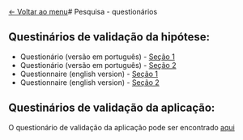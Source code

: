 [<- Voltar ao menu](/README.md#artefatos-do-projeto)# Pesquisa - questionários


## Questinários de validação da hipótese:

* Questionário \(versão em português\) - [Seção 1](questionario-sec1-pt.md)
* Questionário \(versão em português\) - [Seção 2](questionario-sec2-pt.md)
* Questionnaire \(english version\) - [Seção 1](questionario-sec1-eng.md)
* Questionnaire \(english version\) - [Seção 2](questionario-sec2-eng.md)

## Questinários de validação da aplicação:

O questionário de validação da aplicação pode ser encontrado [aqui](https://forms.gle/Kb4rYpxeYapfS6ge8)

